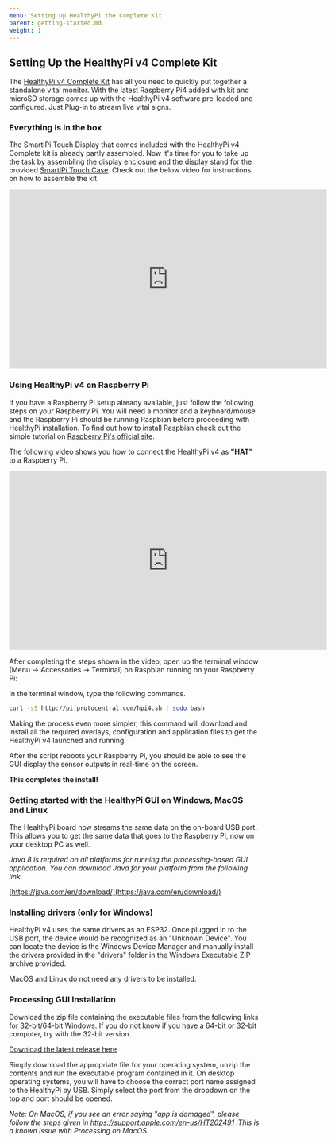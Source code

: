 ```yaml
---
menu: Setting Up HealthyPi the Complete Kit
parent: getting-started.md
weight: 1
---
```


## Setting Up the HealthyPi v4 Complete Kit

The [HealthyPi v4 Complete Kit](https://www.crowdsupply.com/protocentral/healthypi-v4-unplugged#healthypi-v4-complete-kit) has all you need to quickly put together a standalone vital monitor. With the latest Raspberry Pi4 added with kit and microSD storage comes up with the HealthyPi v4 software pre-loaded and configured. Just Plug-in to stream live vital signs.

### Everything is in the box

The SmartiPi Touch Display that comes included with the HealthyPi v4 Complete kit is already partly assembled. Now it's time for you to take up the task by assembling the display enclosure and the display stand for the provided [SmartiPi Touch Case](https://smarticase.com/collections/all/products/smartipi-touch). Check out the below video for instructions on how to assemble the kit.

<iframe src="https://player.vimeo.com/video/383998058" width="640" height="360" frameborder="0" allow="autoplay; fullscreen" allowfullscreen></iframe>


### Using HealthyPi v4 on Raspberry Pi

If you have a Raspberry Pi setup already available, just follow the following steps on your Raspberry Pi. You will need a monitor and a keyboard/mouse and the Raspberry Pi should be running Raspbian before proceeding with HealthyPi installation. To find out how to install Raspbian check out the simple tutorial on [Raspberry Pi's official site](https://www.raspberrypi.org/documentation/installation/noobs.md).

The following video shows you how to connect the HealthyPi v4 as **"HAT"** to a Raspberry Pi.

<iframe src="https://player.vimeo.com/video/383968135" width="640" height="360" frameborder="0" allow="autoplay; fullscreen" allowfullscreen></iframe>

After completing the steps shown in the video, open up the terminal window (Menu -> Accessories -> Terminal) on Raspbian running on your Raspberry Pi:

In the terminal window, type the following commands.

```bash
curl -sS http://pi.protocentral.com/hpi4.sh | sudo bash
```

Making the process even more simpler, this command will download and install all the required overlays, configuration and application files to get the HealthyPi v4 launched and running.

After the script reboots your Raspberry Pi, you should be able to see the GUI display the sensor outputs in real-time on the screen.


**This completes the install!**


### Getting started with the HealthyPi GUI on Windows, MacOS and Linux

The HealthyPi board now streams the same data on the on-board USB port. This allows you to get the same data that goes to the Raspberry Pi, now on your desktop PC as well.


*Java 8 is required on all platforms for running the processing-based GUI application. You can download Java for your platform from the following link.*

[https://java.com/en/download/](https://java.com/en/download/)

### Installing drivers (only for Windows)

HealthyPi v4 uses the same drivers as an ESP32. Once plugged in to the USB port, the device would be recognized as an "Unknown Device". You can locate the device is the Windows Device Manager and manually install the drivers provided in the "drivers" folder in the Windows Executable ZIP archive provided.

MacOS and Linux do not need any drivers to be installed.

### Processing GUI Installation

Download the zip file containing the executable files from the following links for 32-bit/64-bit Windows. If you do not know if you have a 64-bit or 32-bit computer, try with the 32-bit version.

[Download the latest release here]()

Simply download the appropriate file for your operating system, unzip the contents and run the executable program contained in it. On desktop operating systems, you will have to choose the correct port name assigned to the HealthyPi by USB. Simply select the port from the dropdown on the top and port should be opened.

*Note: On MacOS, if you see an error saying "app is damaged", please follow the steps given in https://support.apple.com/en-us/HT202491 .This is a known issue with Processing on MacOS.*
